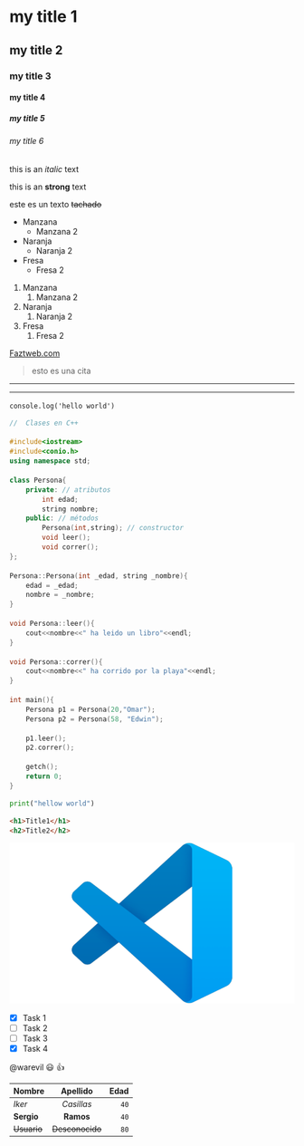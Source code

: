 <!-- Comment -->

# my title 1
## my title 2
### my title 3
#### my title 4
##### my title 5
###### my title 6

this is an *italic* text

this is an **strong** text

este es un texto ~~tachado~~

<!-- LISTA DESORDENADA -->
* Manzana
    * Manzana 2
* Naranja
    * Naranja 2
* Fresa
    * Fresa 2

<!-- LISTA ORDENADA -->
1. Manzana
    1. Manzana 2
2. Naranja
    1. Naranja 2
3. Fresa
    1. Fresa 2

<!-- Enlace -->
[Faztweb.com](https://www.faztweb.com "Custom title")

<!-- CITAS -->
> esto es una cita

<!-- GENERA SALTOS DE LINEA -->

---
___

<!-- Porciones de código -->
`console.log('hello world')`

```C++
//	Clases en C++

#include<iostream>
#include<conio.h>
using namespace std;

class Persona{
	private: // atributos
		int edad;
		string nombre;
	public: // métodos
		Persona(int,string); // constructor
		void leer();
		void correr();
};

Persona::Persona(int _edad, string _nombre){
	edad = _edad;
	nombre = _nombre;
}

void Persona::leer(){
	cout<<nombre<<" ha leido un libro"<<endl;
}

void Persona::correr(){
	cout<<nombre<<" ha corrido por la playa"<<endl;
}

int main(){
	Persona p1 = Persona(20,"Omar");
	Persona p2 = Persona(58, "Edwin");
	
	p1.leer();
	p2.correr();
	
	getch();
	return 0;
}
```

```python
print("hellow world")
```

```html
<h1>Title1</h1>
<h2>Title2</h2>
```


<!-- IMAGEN -->
![visual studio code logo](vscode_logo.png "vscodelogo")

<!-- GITHUB MARKDOWN -->
* [X] Task 1
* [ ] Task 2
* [ ] Task 3
* [X] Task 4

@warevil :smiley: :+1:

<!-- TABLAS -->
| Nombre        | Apellido      | Edad  |
| ------------- |:-------------:| -----:|
| *Iker*        | *Casillas*  | `40`    |
| **Sergio**       | **Ramos**    | `40`    |
| ~~Usuario~~       | ~~Desconocido~~  | `80`    |
    

